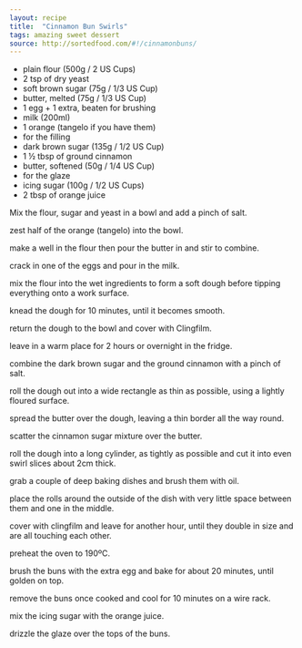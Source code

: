 ```yaml
---
layout: recipe
title:  "Cinnamon Bun Swirls"
tags: amazing sweet dessert
source: http://sortedfood.com/#!/cinnamonbuns/
---
```

* plain flour (500g / 2 US Cups)
* 2 tsp of dry yeast
* soft brown sugar (75g / 1/3 US Cup)
* butter, melted (75g / 1/3 US Cup)
* 1 egg + 1 extra, beaten for brushing
* milk (200ml)
* 1 orange (tangelo if you have them)
* for the filling
 * dark brown sugar (135g / 1/2 US Cup)
 * 1 ½ tbsp of ground cinnamon
 * butter, softened (50g / 1/4 US Cup)
* for the glaze
 * icing sugar (100g / 1/2 US Cups)
 * 2 tbsp of orange juice

Mix the flour, sugar and yeast in a bowl and add a pinch of salt.

zest half of the orange (tangelo) into the bowl.

make a well in the flour then pour the butter in and stir to combine.

crack in one of the eggs and pour in the milk.

mix the flour into the wet ingredients to form a soft dough before tipping everything onto a work surface.

knead the dough for 10 minutes, until it becomes smooth.

return the dough to the bowl and cover with Clingfilm.

leave in a warm place for 2 hours or overnight in the fridge.

combine the dark brown sugar and the ground cinnamon with a pinch of salt.

roll the dough out into a wide rectangle as thin as possible, using a lightly floured surface.

spread the butter over the dough, leaving a thin border all the way round.

scatter the cinnamon sugar mixture over the butter.

roll the dough into a long cylinder, as tightly as possible and cut it into even swirl slices about 2cm thick.

grab a couple of deep baking dishes and brush them with oil.

place the rolls around the outside of the dish with very little space between them and one in the middle.

cover with clingfilm and leave for another hour, until they double in size and are all touching each other.

preheat the oven to 190ºC.

brush the buns with the extra egg and bake for about 20 minutes, until golden on top.

remove the buns once cooked and cool for 10 minutes on a wire rack.

mix the icing sugar with the orange juice.

drizzle the glaze over the tops of the buns.
